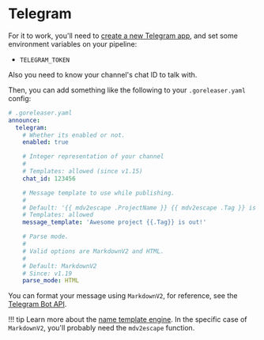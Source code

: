 # Telegram

For it to work, you'll need to
[create a new Telegram app](https://core.telegram.org/bots), and set
some environment variables on your pipeline:

- `TELEGRAM_TOKEN`

Also you need to know your channel's chat ID to talk with.

Then, you can add something like the following to your `.goreleaser.yaml`
config:

```yaml
# .goreleaser.yaml
announce:
  telegram:
    # Whether its enabled or not.
    enabled: true

    # Integer representation of your channel
    #
    # Templates: allowed (since v1.15)
    chat_id: 123456

    # Message template to use while publishing.
    #
    # Default: '{{ mdv2escape .ProjectName }} {{ mdv2escape .Tag }} is out! Check it out at {{ mdv2escape .ReleaseURL }}'
    # Templates: allowed
    message_template: 'Awesome project {{.Tag}} is out!'

    # Parse mode.
    #
    # Valid options are MarkdownV2 and HTML.
    #
    # Default: MarkdownV2
    # Since: v1.19
    parse_mode: HTML
```

You can format your message using `MarkdownV2`, for reference, see the
[Telegram Bot API](https://core.telegram.org/bots/api#markdownv2-style).

!!! tip
    Learn more about the [name template engine](/customization/templates/).
    In the specific case of `MarkdownV2`, you'll probably need the `mdv2escape`
    function.
